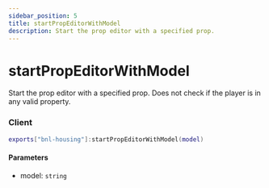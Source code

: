 ```yaml
---
sidebar_position: 5
title: startPropEditorWithModel
description: Start the prop editor with a specified prop.
---
```


# startPropEditorWithModel

Start the prop editor with a specified prop. Does not check if the player is in any valid property.

### Client

```lua
exports["bnl-housing"]:startPropEditorWithModel(model)
```

#### Parameters

- model: `string`
